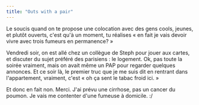 ```yaml
---
title: "Outs with a pair"
---
```


Le soucis quand on te propose une colocation avec des gens cools, jeunes, et
plutôt ouverts, c'est qu'à un moment, tu réalises « en fait je vais devoir
vivre avec trois fumeurs en permanence? »

Vendredi soir, on est allé chez un collègue de Steph pour jouer aux cartes, et
discuter du sujet préféré des parisiens : le logement. Ok, pas toute la soirée
vraiment, mais on avait même un PAP pour regarder quelques annonces. Et ce
soir là, le premier truc que je me suis dit en rentrant dans l'appartement,
vraiment, c'est « oh ça sent le tabac froid ici. »

Et donc en fait non. Merci. J'ai prévu une cirrhose, pas un cancer du poumon.
Je vais me contenter d'une fumeuse à domicile. :/

